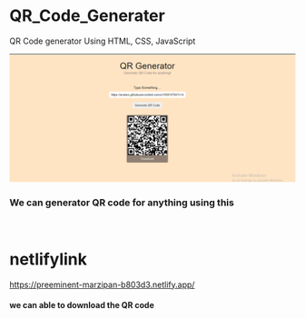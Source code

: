 # QR_Code_Generater
QR Code generator Using HTML, CSS, JavaScript<br/>

<img src="https://github.com/SagarG07/QR_Code_Generater/raw/main/images/webpage.png" /><br/>

<h3>We can generator QR code for anything using this</h3><br/>

# netlifylink

 https://preeminent-marzipan-b803d3.netlify.app/ <br/>
 
<h4>we can able to download the QR code</h4><br/>